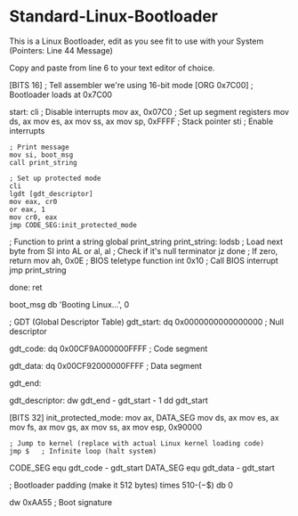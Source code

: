 # Standard-Linux-Bootloader
This is a Linux Bootloader, edit as you see fit to use with your System (Pointers: Line 44 Message)

Copy and paste from line 6 to your text editor of choice.

[BITS 16]            ; Tell assembler we're using 16-bit mode
[ORG 0x7C00]        ; Bootloader loads at 0x7C00

start:
    cli             ; Disable interrupts
    mov ax, 0x07C0 ; Set up segment registers
    mov ds, ax
    mov es, ax
    mov ss, ax
    mov sp, 0xFFFF ; Stack pointer
    sti             ; Enable interrupts

    ; Print message
    mov si, boot_msg
    call print_string

    ; Set up protected mode
    cli
    lgdt [gdt_descriptor]
    mov eax, cr0
    or eax, 1
    mov cr0, eax
    jmp CODE_SEG:init_protected_mode


; Function to print a string
global print_string
print_string:
    lodsb       ; Load next byte from SI into AL
    or al, al   ; Check if it's null terminator
    jz done     ; If zero, return
    mov ah, 0x0E ; BIOS teletype function
    int 0x10    ; Call BIOS interrupt
    jmp print_string

done:
    ret

boot_msg db 'Booting Linux...', 0

; GDT (Global Descriptor Table)
gdt_start:
    dq 0x0000000000000000 ; Null descriptor

gdt_code:
    dq 0x00CF9A000000FFFF ; Code segment

gdt_data:
    dq 0x00CF92000000FFFF ; Data segment

gdt_end:

gdt_descriptor:
    dw gdt_end - gdt_start - 1
    dd gdt_start

[BITS 32]
init_protected_mode:
    mov ax, DATA_SEG
    mov ds, ax
    mov es, ax
    mov fs, ax
    mov gs, ax
    mov ss, ax
    mov esp, 0x90000

    ; Jump to kernel (replace with actual Linux kernel loading code)
    jmp $   ; Infinite loop (halt system)

CODE_SEG equ gdt_code - gdt_start
DATA_SEG equ gdt_data - gdt_start

; Bootloader padding (make it 512 bytes)
times 510-($-$$) db 0

dw 0xAA55  ; Boot signature
